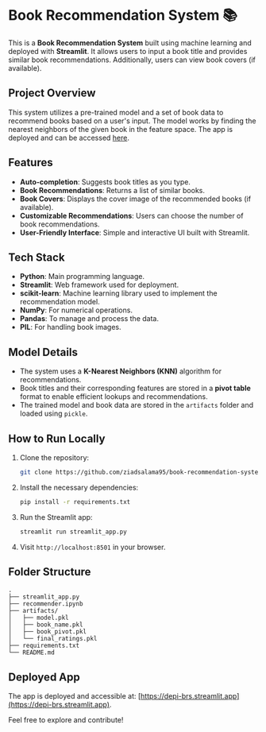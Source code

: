 
# Book Recommendation System 📚

This is a **Book Recommendation System** built using machine learning and deployed with **Streamlit**. It allows users to input a book title and provides similar book recommendations. Additionally, users can view book covers (if available).

## Project Overview

This system utilizes a pre-trained model and a set of book data to recommend books based on a user's input. The model works by finding the nearest neighbors of the given book in the feature space. The app is deployed and can be accessed [here](https://depi-brs.streamlit.app).

## Features

- **Auto-completion**: Suggests book titles as you type.
- **Book Recommendations**: Returns a list of similar books.
- **Book Covers**: Displays the cover image of the recommended books (if available).
- **Customizable Recommendations**: Users can choose the number of book recommendations.
- **User-Friendly Interface**: Simple and interactive UI built with Streamlit.

## Tech Stack

- **Python**: Main programming language.
- **Streamlit**: Web framework used for deployment.
- **scikit-learn**: Machine learning library used to implement the recommendation model.
- **NumPy**: For numerical operations.
- **Pandas**: To manage and process the data.
- **PIL**: For handling book images.

## Model Details

- The system uses a **K-Nearest Neighbors (KNN)** algorithm for recommendations.
- Book titles and their corresponding features are stored in a **pivot table** format to enable efficient lookups and recommendations.
- The trained model and book data are stored in the `artifacts` folder and loaded using `pickle`.

## How to Run Locally

1. Clone the repository:
    ```bash
    git clone https://github.com/ziadsalama95/book-recommendation-system.git
    ```

2. Install the necessary dependencies:
    ```bash
    pip install -r requirements.txt
    ```

3. Run the Streamlit app:
    ```bash
    streamlit run streamlit_app.py
    ```

4. Visit `http://localhost:8501` in your browser.

## Folder Structure

```
.
├── streamlit_app.py
├── recommender.ipynb
├── artifacts/
│   ├── model.pkl
│   ├── book_name.pkl
│   ├── book_pivot.pkl
│   └── final_ratings.pkl
├── requirements.txt
└── README.md
```

## Deployed App

The app is deployed and accessible at: [https://depi-brs.streamlit.app](https://depi-brs.streamlit.app).

Feel free to explore and contribute!
